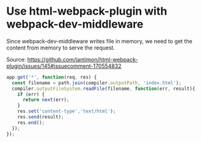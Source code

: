 # Use html-webpack-plugin with webpack-dev-middleware

Since webpack-dev-middleware writes file in memory, we need to get the content from memory to serve the request.

Source: https://github.com/jantimon/html-webpack-plugin/issues/145#issuecomment-170554832

```javascript
app.get('*', function(req, res) {
  const filename = path.join(compiler.outputPath, 'index.html');
  compiler.outputFileSystem.readFile(filename, function(err, result){
    if (err) {
      return next(err);
    }
    res.set('content-type','text/html');
    res.send(result);
    res.end();
  });
});
```
